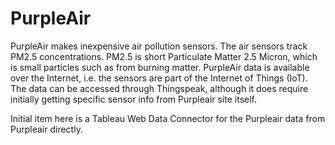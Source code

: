 # PurpleAir
PurpleAir makes inexpensive air pollution sensors. The air sensors track PM2.5 concentrations. PM2.5 is short Particulate Matter 2.5 Micron, which is small particles such as from burning matter.  PurpleAir data is available over the Internet, i.e. the sensors are part of the Internet of Things (IoT). The data can be accessed through Thingspeak, although it does require initially getting specific sensor info from Purpleair site itself.

Initial item here is a Tableau Web Data Connector for the Purpleair data from Purpleair directly. 
